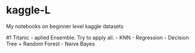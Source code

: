# kaggle-L
My notebooks on beginner level kaggle datasets


#1 Titanic - aplied Ensemble. Try to apply all.
            - KNN
            - Regression
            - Decision Tree + Random Forest
            - Naive Bayes
